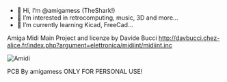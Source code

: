 - 👋 Hi, I’m @amigamess (TheShark!)
- 👀 I’m interested in retrocomputing, music, 3D and more...
- 🌱 I’m currently learning Kicad, FreeCad...


Amiga Midi Main Project and licenze by Davide Bucci http://davbucci.chez-alice.fr/index.php?argument=elettronica/midiint/midiint.inc

![Amidi](https://user-images.githubusercontent.com/82521152/174455285-af85fa67-f340-4adb-a444-280fd260927f.jpeg)


PCB By amigamess ONLY FOR PERSONAL USE!
